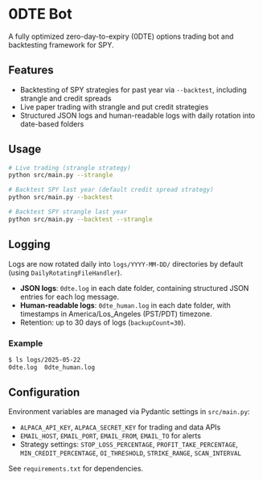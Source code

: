 # 0DTE Bot

A fully optimized zero-day-to-expiry (0DTE) options trading bot and backtesting framework for SPY.

## Features

- Backtesting of SPY strategies for past year via `--backtest`, including strangle and credit spreads
- Live paper trading with strangle and put credit strategies
- Structured JSON logs and human-readable logs with daily rotation into date-based folders

## Usage

```bash
# Live trading (strangle strategy)
python src/main.py --strangle

# Backtest SPY last year (default credit spread strategy)
python src/main.py --backtest

# Backtest SPY strangle last year
python src/main.py --backtest --strangle
```

## Logging

Logs are now rotated daily into `logs/YYYY-MM-DD/` directories by default (using `DailyRotatingFileHandler`).

- **JSON logs**: `0dte.log` in each date folder, containing structured JSON entries for each log message.
- **Human-readable logs**: `0dte_human.log` in each date folder, with timestamps in America/Los_Angeles (PST/PDT) timezone.
- Retention: up to 30 days of logs (`backupCount=30`).

### Example

```bash
$ ls logs/2025-05-22
0dte.log  0dte_human.log
```

## Configuration

Environment variables are managed via Pydantic settings in `src/main.py`:
- `ALPACA_API_KEY`, `ALPACA_SECRET_KEY` for trading and data APIs
- `EMAIL_HOST`, `EMAIL_PORT`, `EMAIL_FROM`, `EMAIL_TO` for alerts
- Strategy settings: `STOP_LOSS_PERCENTAGE`, `PROFIT_TAKE_PERCENTAGE`, `MIN_CREDIT_PERCENTAGE`, `OI_THRESHOLD`, `STRIKE_RANGE`, `SCAN_INTERVAL`

See `requirements.txt` for dependencies.
